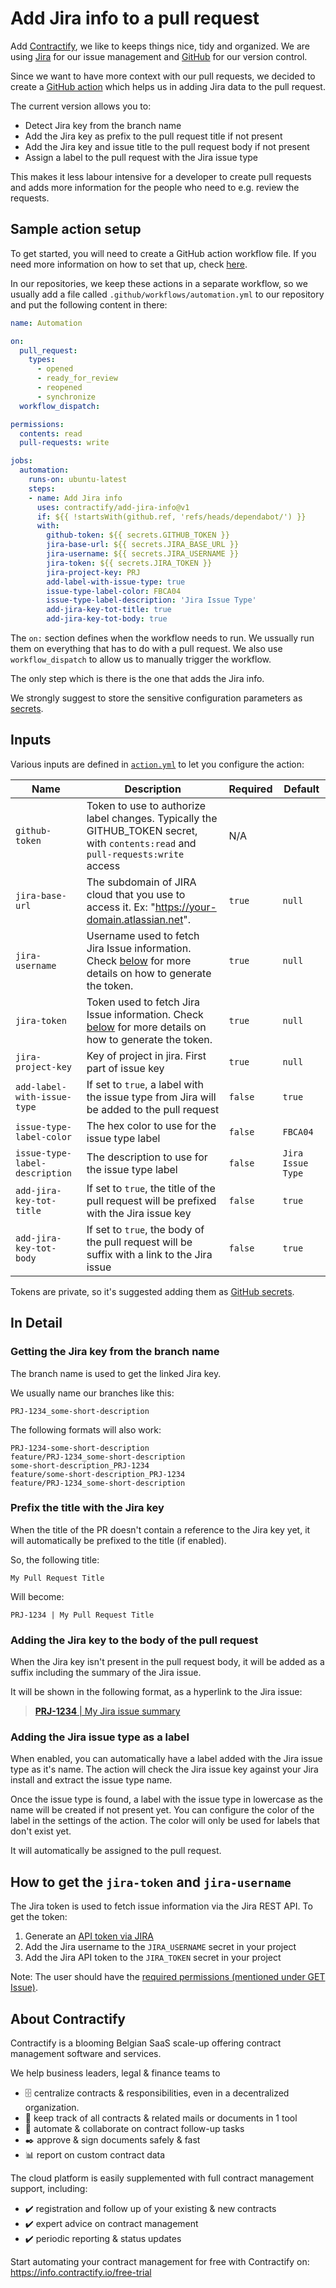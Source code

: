 # Add Jira info to a pull request

Add [Contractify](https://contractify.io), we like to keeps things nice, tidy and
organized. We are using [Jira](https://www.atlassian.com/nl/software/jira) for
our issue management and [GitHub](https://www.github.com) for our version control.

Since we want to have more context with our pull requests, we decided to create
a [GitHub action](https://github.com/features/actions) which helps us in adding
Jira data to the pull request.

The current version allows you to:

- Detect Jira key from the branch name
- Add the Jira key as prefix to the pull request title if not present
- Add the Jira key and issue title to the pull request body if not present
- Assign a label to the pull request with the Jira issue type

This makes it less labour intensive for a developer to create pull requests and
adds more information for the people who need to e.g. review the requests.

## Sample action setup

To get started, you will need to create a GitHub action workflow file. If you
need more information on how to set that up, check
[here](https://docs.github.com/en/actions/quickstart).

In our repositories, we keep these actions in a separate workflow, so we usually
add a file called `.github/workflows/automation.yml` to our repository and put
the following content in there:

```yaml
name: Automation

on:
  pull_request:
    types:
      - opened
      - ready_for_review
      - reopened
      - synchronize
  workflow_dispatch:

permissions:
  contents: read
  pull-requests: write

jobs:
  automation:
    runs-on: ubuntu-latest
    steps:
    - name: Add Jira info
      uses: contractify/add-jira-info@v1
      if: ${{ !startsWith(github.ref, 'refs/heads/dependabot/') }}
      with:
        github-token: ${{ secrets.GITHUB_TOKEN }}
        jira-base-url: ${{ secrets.JIRA_BASE_URL }}
        jira-username: ${{ secrets.JIRA_USERNAME }}
        jira-token: ${{ secrets.JIRA_TOKEN }}
        jira-project-key: PRJ
        add-label-with-issue-type: true
        issue-type-label-color: FBCA04
        issue-type-label-description: 'Jira Issue Type'
        add-jira-key-tot-title: true
        add-jira-key-tot-body: true
```

The `on:` section defines when the workflow needs to run. We ussually run them
on everything that has to do with a pull request. We also use
`workflow_dispatch` to allow us to manually trigger the workflow.

The only step which is there is the one that adds the Jira info.

We strongly suggest to store the sensitive configuration parameters as
[secrets](https://docs.github.com/en/actions/security-guides/encrypted-secrets).

## Inputs

Various inputs are defined in [`action.yml`](action.yml) to let you configure the action:

| Name | Description | Required | Default |
| - | - | - | - |
| `github-token` | Token to use to authorize label changes. Typically the GITHUB_TOKEN secret, with `contents:read` and `pull-requests:write` access | N/A |
| `jira-base-url` | The subdomain of JIRA cloud that you use to access it. Ex: "https://your-domain.atlassian.net". | `true`     | `null`    |
| `jira-username` | Username used to fetch Jira Issue information.  Check [below](#how-to-get-the-jira-token-and-jira-username) for more details on how to generate the token. | `true`     | `null`    |
| `jira-token` | Token used to fetch Jira Issue information.  Check [below](#how-to-get-the-jira-token-and-jira-username) for more details on how to generate the token. | `true`     | `null`    |
| `jira-project-key` | Key of project in jira. First part of issue key | `true`     | `null`    |
| `add-label-with-issue-type` | If set to `true`, a label with the issue type from Jira will be added to the pull request | `false`     | `true`    |
| `issue-type-label-color` | The hex color to use for the issue type label | `false`     | `FBCA04`    |
| `issue-type-label-description` | The description to use for the issue type label | `false`     | `Jira Issue Type`    |
| `add-jira-key-tot-title` | If set to `true`, the title of the pull request will be prefixed with the Jira issue key | `false`     | `true`    |
| `add-jira-key-tot-body` | If set to `true`, the body of the pull request will be suffix with a link to the Jira issue | `false`     | `true`    |

Tokens are private, so it's suggested adding them as [GitHub secrets](https://help.github.com/en/actions/automating-your-workflow-with-github-actions/creating-and-using-encrypted-secrets).

## In Detail

### Getting the Jira key from the branch name

The branch name is used to get the linked Jira key.

We usually name our branches like this:

```
PRJ-1234_some-short-description
```

The following formats will also work:

```
PRJ-1234-some-short-description
feature/PRJ-1234_some-short-description
some-short-description_PRJ-1234
feature/some-short-description_PRJ-1234
feature/PRJ-1234_some-short-description
```

### Prefix the title with the Jira key

When the title of the PR doesn't contain a reference to the Jira key yet, it will
automatically be prefixed to the title (if enabled).

So, the following title:

```
My Pull Request Title
```

Will become:

```
PRJ-1234 | My Pull Request Title
```

### Adding the Jira key to the body of the pull request

When the Jira key isn't present in the pull request body, it will be added as a
suffix including the summary of the Jira issue.

It will be shown in the following format, as a hyperlink to the Jira issue:

> [**PRJ-1234** | My Jira issue summary](#)

### Adding the Jira issue type as a label

When enabled, you can automatically have a label added with the Jira issue type
as it's name. The action will check the Jira issue key against your Jira install
and extract the issue type name.

Once the issue type is found, a label with the issue type in lowercase as the
name will be created if not present yet. You can configure the color of the
label in the settings of the action. The color will only be used for labels that
don't exist yet.

It will automatically be assigned to the pull request.

## How to get the `jira-token` and `jira-username`

The Jira token is used to fetch issue information via the Jira REST API. To get the token:
1. Generate an [API token via JIRA](https://confluence.atlassian.com/cloud/api-tokens-938839638.html)
2. Add the Jira username to the `JIRA_USERNAME` secret in your project
3. Add the Jira API token to the `JIRA_TOKEN` secret in your project

Note: The user should have the [required permissions (mentioned under GET Issue)](https://developer.atlassian.com/cloud/jira/platform/rest/v3/?utm_source=%2Fcloud%2Fjira%2Fplatform%2Frest%2F&utm_medium=302#api-rest-api-3-issue-issueIdOrKey-get).

## About Contractify

Contractify is a blooming Belgian SaaS scale-up offering contract management software and services.

We help business leaders, legal & finance teams to
- 🗄️ centralize contracts & responsibilities, even in a decentralized organization.
- 📝 keep track of all contracts & related mails or documents in 1 tool
- 🔔 automate & collaborate on contract follow-up tasks
- ✒️ approve & sign documents safely & fast
- 📊 report on custom contract data

The cloud platform is easily supplemented with full contract management support, including:
- ✔️ registration and follow up of your existing & new contracts
- ✔️ expert advice on contract management
- ✔️ periodic reporting & status updates

Start automating your contract management for free with Contractify on:
https://info.contractify.io/free-trial
